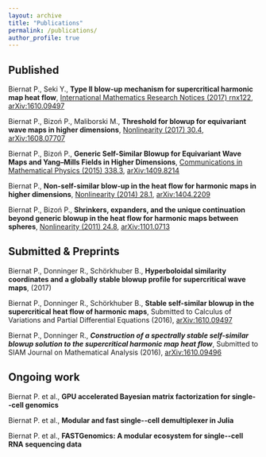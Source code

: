 ```yaml
---
layout: archive
title: "Publications"
permalink: /publications/
author_profile: true
---
```


## Published

Biernat P., Seki Y.,
**Type II blow-up mechanism for supercritical harmonic map heat flow**,
[International Mathematics Research Notices (2017) rnx122](https://academic.oup.com/imrn/article/doi/10.1093/imrn/rnx122/3884583/Type-II-Blowup-Mechanism-for-Supercritical?guestAccessKey=d5009eee-b55a-457d-ad2c-85ca7689538e),
[arXiv:1610.09497](https://arxiv.org/abs/1601.01831)

Biernat P., Bizoń P., Maliborski M.,
**Threshold for blowup for equivariant wave maps in higher dimensions**,
[Nonlinearity (2017) 30.4](http://iopscience.iop.org/article/10.1088/1361-6544/aa61ab/meta),
[arXiv:1608.07707](https://arxiv.org/abs/1610.09496)

Biernat P., Bizoń P.,
**Generic Self-Similar Blowup for Equivariant Wave Maps and Yang–Mills Fields in Higher Dimensions**,
[Communications in Mathematical Physics (2015) 338.3](https://link.springer.com/article/10.1007/s00220-015-2404-y),
[arXiv:1409.8214](https://arxiv.org/abs/1409.8214)

Biernat P.,
**Non-self-similar blow-up in the heat flow for harmonic maps in higher dimensions**,
[Nonlinearity (2014) 28.1](http://iopscience.iop.org/article/10.1088/0951-7715/28/1/167/pdf),
[arXiv:1404.2209](https://arxiv.org/abs/1404.2209)

Biernat P., Bizoń P.,
**Shrinkers, expanders, and the unique continuation beyond generic blowup in the heat flow for harmonic maps between spheres**,
[Nonlinearity (2011) 24.8](http://iopscience.iop.org/article/10.1088/0951-7715/24/8/005/pdf),
[arXiv:1101.0713](https://arxiv.org/abs/1101.0713)


## Submitted & Preprints

Biernat P., Donninger R., Schörkhuber B.,
**Hyperboloidal similarity coordinates and a globally stable blowup profile for
supercritical wave maps**,
(2017)

Biernat P., Donninger R., Schörkhuber B.,
**Stable self-similar blowup in the supercritical heat flow of harmonic maps**,
Submitted to Calculus of Variations and Partial Differential Equations (2016),
[arXiv:1610.09497](https://arxiv.org/abs/1610.09497)

Biernat P., Donninger R.,
**_Construction of a spectrally stable self-similar blowup solution to the supercritical harmonic map heat flow_**,
Submitted to SIAM Journal on Mathematical Analysis (2016),
[arXiv:1610.09496](https://arxiv.org/abs/1610.09496)

## Ongoing work

Biernat P. et al.,
**GPU accelerated Bayesian matrix factorization for single--cell genomics**

Biernat P. et al.,
**Modular and fast single--cell demultiplexer in Julia**

Biernat P. et al.,
**FASTGenomics: A modular ecosystem for single--cell RNA sequencing data**


<!-- {% for post in site.publications reversed %} -->
<!--   {% include archive-single.html %} -->
<!-- {% endfor %} -->
